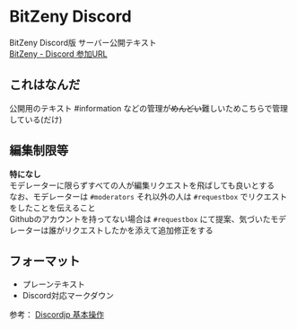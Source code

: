 # BitZeny Discord
BitZeny Discord版 サーバー公開テキスト  
[BitZeny - Discord 参加URL](https://discord.gg/xmWd3yy)

## これはなんだ
公開用のテキスト #information などの管理が~~めんどい~~難しいためこちらで管理している(だけ)

## 編集制限等
__特になし__  
モデレーターに限らずすべての人が編集リクエストを飛ばしても良いとする  
なお、モデレーターは `#moderators` それ以外の人は `#requestbox` でリクエストをしたことを伝えること  
Githubのアカウントを持ってない場合は `#requestbox` にて提案、気づいたモデレーターは誰がリクエストしたかを添えて追加修正をする

## フォーマット
- プレーンテキスト  
- Discord対応マークダウン

参考： [Discordjp 基本操作](http://discordjp.eeharu.net/basicoperation.html)  
